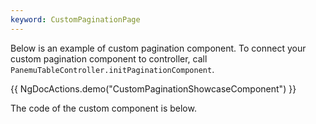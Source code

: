 ```yaml
---
keyword: CustomPaginationPage
---
```


Below is an example of custom pagination component. To connect your custom pagination component
to controller, call `PanemuTableController.initPaginationComponent`.

{{ NgDocActions.demo("CustomPaginationShowcaseComponent") }}

The code of the custom component is below.

```typescript name="custom-pagination.component.ts" file="../../example/custom-component/custom-pagination.component.ts" group="custom-pagination"

```

```html name="custom-pagination.component.html" file="../../example/custom-component/custom-pagination.component.html" group="custom-pagination" 

```

```scss name="custom-pagination.component.scss" file="../../example/custom-component/custom-pagination.component.html" group="custom-pagination" 

```
